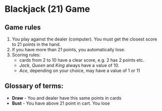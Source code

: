 # Blackjack (21) Game

## Game rules
1. You play against the dealer (computer). You must get the closest score to 21 points in the hand.
2. If you have more than 21 points, you automatically lose.
3. Scoring rules:
   - cards from 2 to 10 have a clear score, e.g. 2 has 2 points etc.
   - *Jack*, *Queen* and *King* always have a value of 10.
   - *Ace*, depending on your choice, may have a value of 1 or 11 

## Glossary of terms:
- **Draw** - You and dealer have this same points in cards
- **Bust** - You have above 21 point in cart. You lose